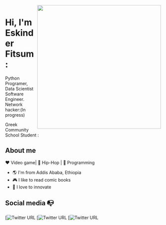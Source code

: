 <img align="right" width="400" height="400" src="https://2.bp.blogspot.com/-xIiy4p5jnSM/XCVQUtumeMI/AAAAAAAAMA0/QDMPq4JDXsgIt3pQ1VhoPpO4Vg0J4z-fACLcBGAs/s1600/Cyber%2BLink.jpg">


# Hi, I'm Eskinder Fitsum :

Python Programer, Data Scientist Software Engineer. Network hacker:(In progress)

Greek Community School Student :

## About me 

:heart: Video game| :black_heart: Hip-Hop | :blue_heart: Programming

- :earth_americas: I'm from Addis Ababa, Ethiopia
- :video_game: I like to read comic books
- :gem: I love to innovate


## Social media :mailbox_with_no_mail:

[![Twitter URL](https://twitter.com/Radical_Romha)
[![Twitter URL](https://www.instagram.com/__eskinder__/)
[![Twitter URL](https://www.reddit.com/user/ERF19)

